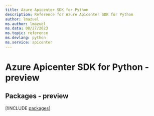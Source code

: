 ```yaml
---
title: Azure Apicenter SDK for Python
description: Reference for Azure Apicenter SDK for Python
author: lmazuel
ms.author: lmazuel
ms.data: 08/27/2023
ms.topic: reference
ms.devlang: python
ms.service: apicenter
---
```

# Azure Apicenter SDK for Python - preview
## Packages - preview
[!INCLUDE [packages](apicenter-index.md)]